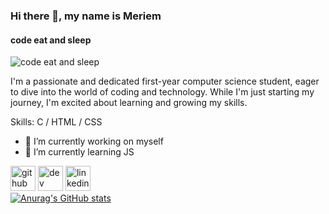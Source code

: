 ### Hi there 👋, my name is Meriem
#### code eat and sleep
![code eat and sleep](https://as1.ftcdn.net/v2/jpg/01/85/57/96/1000_F_185579665_NMf32rs2DHwV8PXipMIyAiwhvib9iGgv.jpg)

I'm a passionate and dedicated first-year computer science student, eager to dive into the world of coding and technology. While I'm just starting my journey, I'm excited about learning and growing my skills.

Skills:  C / HTML / CSS

- 🔭 I’m currently working on myself 
- 🌱 I’m currently learning JS 


[<img src='https://cdn.jsdelivr.net/npm/simple-icons@3.0.1/icons/github.svg' alt='github' height='40'>](https://github.com/meriem-8687)  [<img src='https://cdn.jsdelivr.net/npm/simple-icons@3.0.1/icons/dev-dot-to.svg' alt='dev' height='40'>](https://dev.to/meriem-8687)  [<img src='https://cdn.jsdelivr.net/npm/simple-icons@3.0.1/icons/linkedin.svg' alt='linkedin' height='40'>](https://www.linkedin.com/in/www.linkedin.com/in/saiki-meriem-5938972a2/)  
[![Anurag's GitHub stats](https://github-readme-stats.vercel.app/api?username=meriem-8687)](https://github.com/anuraghazra/github-readme-stats)

